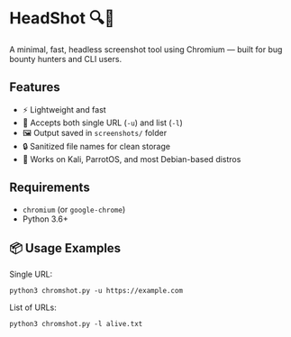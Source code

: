 # HeadShot 🔍📸

A minimal, fast, headless screenshot tool using Chromium — built for bug bounty hunters and CLI users.

## Features
- ⚡ Lightweight and fast
- 📄 Accepts both single URL (`-u`) and list (`-l`)
- 🖼️ Output saved in `screenshots/` folder
- 🔒 Sanitized file names for clean storage
- 🐧 Works on Kali, ParrotOS, and most Debian-based distros

## Requirements
- `chromium` (or `google-chrome`)
- Python 3.6+

## 📦 Usage Examples
Single URL:
```
python3 chromshot.py -u https://example.com
```
List of URLs:
```
python3 chromshot.py -l alive.txt
```

